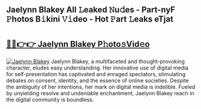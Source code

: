 ## Jaelynn Blakey All 𝙻eaked 𝙽u𝚍es - Part-nyF 𝙿hotos B𝚒kini 𝚅𝚒deo - Hot 𝙿art 𝙻eaks eTjat

# <h2><a href="http://ld2zjlh.urlbe.top/?page=Jaelynn+Blakey">🔗🔗👉👉 Jaelynn Blakey P𝚑oto𝚜Vid𝚎o</a></h2>

[![Jaelynn Blakey](https://i.imgur.com/eBuTRDB.gif)](http://ld2zjlh.urlbe.top/?page=Jaelynn+Blakey)
Jaelynn Blakey, a multifaceted and thought-provoking character, eludes easy understanding. Her innovative use of digital media for self-presentation has captivated and enraged spectators, stimulating debates on consent, identity, and the essence of online societies. Despite the ambiguity of her intentions, her mark on digital media is indelible. Fueled by unyielding resolve and undeniable enchantment, Jaelynn Blakey reach in the digital community is boundless.
